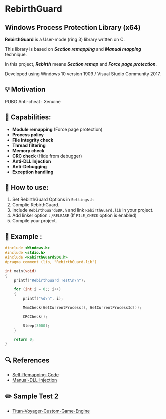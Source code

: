 # RebirthGuard

## Windows Process Protection Library (x64)

__RebirthGuard__ is a User-mode (ring 3) library written on C.

This library is based on *__Section remapping__* and *__Manual mapping__* technique.

In this project, *__Rebirth__* means *__Section remap__* and *__Force page protection__*.

Developed using Windows 10 version 1909 / Visual Studio Community 2017.

## :bulb: Motivation
PUBG Anti-cheat : Xenuine 

## :page_facing_up: Capabilities:
* __Module remapping__ (Force page protection)
* __Process policy__
* __File integrity check__
* __Thread filtering__
* __Memory check__
* __CRC check__ (Hide from debugger)
* __Anti-DLL Injection__
* __Anti-Debugging__
* __Exception handling__


## :wrench: How to use:
1. Set RebirthGuard Options in `Settings.h`
2. Complie RebirthGuard.
3. Include `RebirthGuardSDK.h` and link `RebirthGuard.lib` in your project.
4. Add linker option : `/RELEASE` (If `FILE_CHECK` option is enabled)
5. Compile your project.

## :memo: Example :
```CPP
#include <Windows.h>
#include <stdio.h>
#include <RebirthGuardSDK.h>
#pragma comment (lib, "RebirthGuard.lib")

int main(void)
{
	printf("RebirthGuard Test\n\n");

	for (int i = 0;; i++)
	{
		printf("%d\n", i);

		MemCheck(GetCurrentProcess(), GetCurrentProcessId());

		CRCCheck();

		Sleep(3000);
	}

	return 0;
}
```


## :mag: References
* [Self-Remapping-Code](https://github.com/changeofpace/Self-Remapping-Code)
* [Manual-DLL-Injection](http://www.rohitab.com/discuss/topic/40761-manual-dll-injection/)

## :pencil2: Sample Test 2
* [Titan-Voyager-Custom-Game-Engine](https://github.com/TheFearlessHobbit/Titan-Voyager-Custom-Game-Engine)
